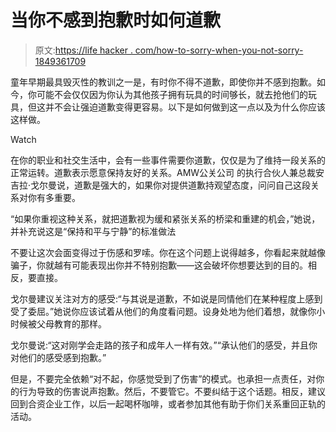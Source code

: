 # 当你不感到抱歉时如何道歉

> 原文:[https://life hacker . com/how-to-sorry-when-you-not-sorry-1849361709](https://lifehacker.com/how-to-apologize-when-youre-not-sorry-1849361709)

童年早期最具毁灭性的教训之一是，有时你不得不道歉，即使你并不感到抱歉。如今，你可能不会仅仅因为你认为其他孩子拥有玩具的时间够长，就去抢他们的玩具，但这并不会让强迫道歉变得更容易。以下是如何做到这一点以及为什么你应该这样做。

Watch

在你的职业和社交生活中，会有一些事件需要你道歉，仅仅是为了维持一段关系的正常运转。道歉表示愿意保持友好的关系。AMW公关公司 的执行合伙人兼总裁安吉拉·戈尔曼说，道歉是强大的，如果你对提供道歉持观望态度，问问自己这段关系对你有多重要。

“如果你重视这种关系，就把道歉视为缓和紧张关系的桥梁和重建的机会，”她说，并补充说这是“保持和平与宁静”的标准做法

不要让这次会面变得过于伤感和罗嗦。你在这个问题上说得越多，你看起来就越像骗子，你就越有可能表现出你并不特别抱歉——这会破坏你想要达到的目的。相反，要直接。

戈尔曼建议关注对方的感受:“与其说是道歉，不如说是同情他们在某种程度上感到受了委屈。”她说你应该试着从他们的角度看问题。设身处地为他们着想，就像你小时候被父母教育的那样。

戈尔曼说:“这对刚学会走路的孩子和成年人一样有效。”“承认他们的感受，并且你对他们的感受感到抱歉。”

但是，不要完全依赖“对不起，你感觉受到了伤害”的模式。也承担一点责任，对你的行为导致的伤害说声抱歉。然后，不要管它。不要纠结于这个话题。相反，建议回到合资企业工作，以后一起喝杯咖啡，或者参加其他有助于你们关系重回正轨的活动。